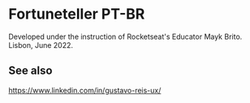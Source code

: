 # Fortuneteller PT-BR

Developed under the instruction of Rocketseat's Educator Mayk Brito. Lisbon, June 2022.

## See also

https://www.linkedin.com/in/gustavo-reis-ux/